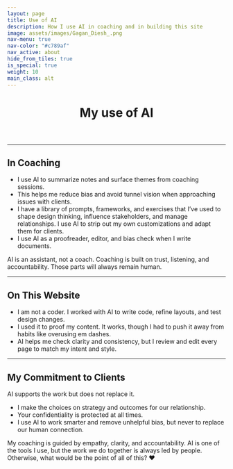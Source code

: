 ```yaml
---
layout: page
title: Use of AI
description: How I use AI in coaching and in building this site
image: assets/images/Gagan_Diesh_.png
nav-menu: true
nav-color: "#c789af"
nav_active: about
hide_from_tiles: true
is_special: true
weight: 10
main_class: alt
---
```


<div class="inner">
  <div class="page-intro">
    <header class="major">
      <h1>My use of AI</h1>
    </header>
  </div>
</div>

---

## In Coaching
- I use AI to summarize notes and surface themes from coaching sessions.  
- This helps me reduce bias and avoid tunnel vision when approaching issues with clients.  
- I have a library of prompts, frameworks, and exercises that I’ve used to shape design thinking, influence stakeholders, and manage relationships. I use AI to strip out my own customizations and adapt them for clients.  
- I use AI as a proofreader, editor, and bias check when I write documents.  

AI is an assistant, not a coach. Coaching is built on trust, listening, and accountability. Those parts will always remain human.

---

## On This Website
- I am not a coder. I worked with AI to write code, refine layouts, and test design changes.  
- I used it to proof my content. It works, though I had to push it away from habits like overusing em dashes.  
- AI helps me check clarity and consistency, but I review and edit every page to match my intent and style.

---

## My Commitment to Clients
AI supports the work but does not replace it.  
- I make the choices on strategy and outcomes for our relationship.  
- Your confidentiality is protected at all times.  
- I use AI to work smarter and remove unhelpful bias, but never to replace our human connection.  

My coaching is guided by empathy, clarity, and accountability. AI is one of the tools I use, but the work we do together is always led by people. Otherwise, what would be the point of all of this? ❤️
